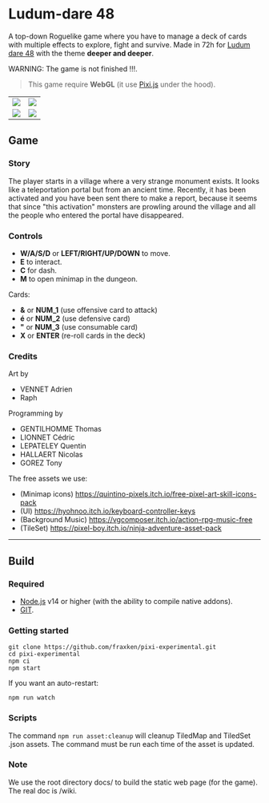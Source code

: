 # Ludum-dare 48

A top-down Roguelike game where you have to manage a deck of cards with multiple effects to explore, fight and survive. Made in 72h for [Ludum dare 48](https://ldjam.com/) with the theme **deeper and deeper**.

WARNING: The game is not finished !!!.

> This game require **WebGL** (it use [Pixi.js](https://www.pixijs.com/) under the hood).

|  |  |
| --- | --- |
| ![](https://i.imgur.com/FlEwg3P.png) | ![](https://i.imgur.com/TihX98V.png) |
| ![](https://i.imgur.com/nz5SXLf.png) | ![](https://i.imgur.com/pUARBIF.png) |

## Game

### Story

The player starts in a village where a very strange monument exists. It looks like a teleportation portal but from an ancient time.
Recently, it has been activated and you have been sent there to make a report, because it seems that since "this activation" monsters are prowling around the village and all the people who entered the portal have disappeared.

### Controls

- **W/A/S/D** or **LEFT/RIGHT/UP/DOWN** to move.
- **E** to interact.
- **C** for dash.
- **M** to open minimap in the dungeon.

Cards:
- **&** or **NUM_1** (use offensive card to attack)
- **é** or **NUM_2** (use defensive card)
- **"** or **NUM_3** (use consumable card)
- **X** or **ENTER** (re-roll cards in the deck)

### Credits

Art by
- VENNET Adrien
- Raph

Programming by
- GENTILHOMME Thomas
- LIONNET Cédric
- LEPATELEY Quentin
- HALLAERT Nicolas
- GOREZ Tony

The free assets we use:
- (Minimap icons) https://quintino-pixels.itch.io/free-pixel-art-skill-icons-pack
- (UI) https://hyohnoo.itch.io/keyboard-controller-keys
- (Background Music) https://vgcomposer.itch.io/action-rpg-music-free
- (TileSet) https://pixel-boy.itch.io/ninja-adventure-asset-pack

---

## Build

### Required

- [Node.js](https://nodejs.org/en/) v14 or higher (with the ability to compile native addons).
- [GIT](https://git-scm.com/).

### Getting started

```
git clone https://github.com/fraxken/pixi-experimental.git
cd pixi-experimental
npm ci
npm start
```

If you want an auto-restart:
```
npm run watch
```

### Scripts

The command `npm run asset:cleanup` will cleanup TiledMap and TiledSet .json assets. The command must be run each time of the asset is updated.


### Note
We use the root directory docs/ to build the static web page (for the game). The real doc is /wiki.
